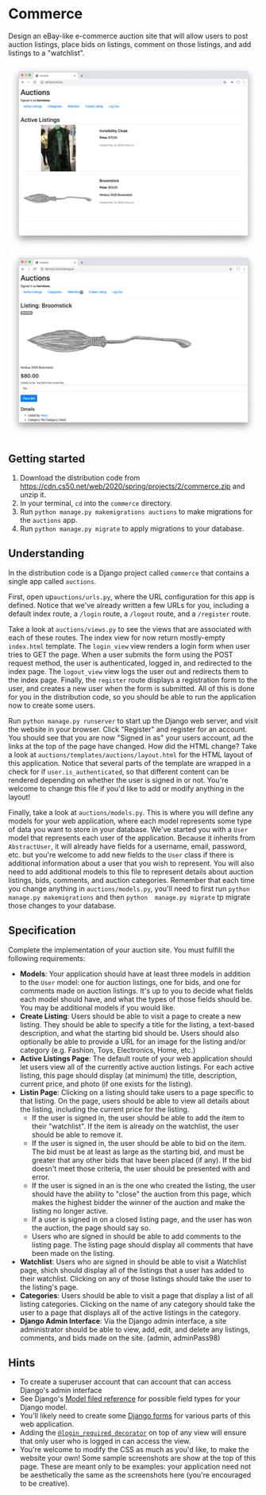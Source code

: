 # Commerce

Design an eBay-like e-commerce auction site that will allow users to post auction listings, place bids on listings, comment on those listings, and add listings to a "watchlist".

![image](./task_images/listings.png)
![image](./task_images/listing.png)

## Getting started

1. Download the distribution code from https://cdn.cs50.net/web/2020/spring/projects/2/commerce.zip and unzip it.
2. In your terminal, `cd` into the `commerce` directory.
3. Run `python manage.py makemigrations auctions` to make migrations for the `auctions` app.
4. Run `python manage.py migrate` to apply migrations to your database.

## Understanding

In the distribution code is a Django project called `commerce` that contains a single app called `auctions`.

First, open up`auctions/urls.py`, where the URL configuration for this app is defined. Notice that we've already written a few URLs for you, including a default index route, a `/login` route, a `/logout` route, and a `/register` route.

Take a look at `auctions/views.py` to see the views that are associated with each of these routes. The index view for now return mostly-empty `index.html` template. The `login_view` view renders a login form when user tries to GET the page. When a user submits the form using the POST request method, the user is authenticated, logged in, and redirected to the index page. The `logout_view` view logs the user out and redirects them to the index page. Finally, the `register` route displays a registration form to the user, and creates a new user when the form is submitted. All of this is done for you in the distribution code, so you should be able to run the application now to create some users.

Run `python manage.py runserver` to start up the Django web server, and visit the website in your browser. Click "Register" and register for an account. You should see that you are now "Signed in as" your users account, ad the links at the top of the page have changed. How did the HTML change? Take a look at `auctions/templates/auctions/layout.html` for the HTML layout of this application. Notice that several parts of the template are wrapped in a check for if `user.is_authenticated`, so that different content can be rendered depending on whether the user is signed in or not. You're welcome to change this file if you'd like to add or modify anything in the layout!

Finally, take a look at `auctions/models.py`. This is where you will define any models for your web application, where each model represents some type of data you want to store in your database. We've started you with a `User` model that represents each user of the application. Because it inherits from `AbstractUser`, it will already have fields for a username, email, password, etc. but you're welcome to add new fields to the `User` class if there is additional information about a user that you wish to represent. You will also need to add additional models to this file to represent details about auction listings, bids, comments, and auction categories. Remember that each time you change anything in `auctions/models.py`, you'll need to first run `python  manage.py makemigrations` and then `python  manage.py migrate` tp migrate those changes to your database.

## Specification

Complete the implementation of your auction site. You must fulfill the following requirements:
* **Models**: Your application should have at least three models in addition to the `User` model: one for auction listings, one for bids, and one for comments made on auction listings. It's up to you to decide what fields each model should have, and what the types of those fields should be. You may be additional models if you would like.
* **Create Listing**: Users should be able to visit a page to create a new listing. They should be able to specify a title for the listing, a text-based description, and what the starting bid should be. Users should also optionally be able to provide a URL for an image for the listing and/or category (e.g. Fashion, Toys, Electronics, Home, etc.)
* **Active Listings Page**: The default route of your web application should let users view all of the currently active auction listings. For each active listing, this page should display (at minimum) the title, description, current price, and photo (if one exists for the listing).
* **Listin Page**: Clicking on a listing should take users to a page specific to that listing. On the page, users should be able to view all details about the listing, including the current price for the listing.
    * If the user is signed in, the user should be able to add the item to their "watchlist". If the item is already on the watchlist, the user should be able to remove it.
    * If the user is signed in, the user should be able to bid on the item. The bid must be at least as large as the starting bid, and must be greater that any other bids that have been placed (if any). If the bid doesn't meet those criteria, the user should be presented with and error.
    * If the user is signed in an is the one who created the listing, the user should have the ability to "close" the auction from this page, which makes the highest bidder the winner of the auction and make the listing no longer active.
    * If a user is signed in on a closed listing page, and the user has won the auction, the page should say so.
    * Users who are signed in should be able to add comments to the listing page. The listing page should display all comments that have been made on the listing.
* **Watchlist**: Users who are signed in should be able to visit a Watchlist page, shich should display all of the listings that a user has added to their watchlist. Clicking on any of those listings should take the user to the listing's page.
* **Categories**: Users should be able to visit a page that display a list of all listing categories. Clicking on the name of any category should take the user to a page that displays all of the active listings in the category.
* **Django Admin Interface**: Via the Django admin interface, a site administrator should be able to view, add, edit, and delete any listings, comments, and bids made on the site. (admin, adminPass98)

## Hints

* To create a superuser account that can account that can access Django's admin interface
* See Django's [Model filed reference](https://docs.djangoproject.com/en/3.0/ref/models/fields/) for possible field types for your Django model.
* You'll likely need to create some [Django forms](https://docs.djangoproject.com/en/3.0/topics/forms/) for various parts of this web application.
* Adding the [`@login_required decorator`](https://docs.djangoproject.com/en/3.0/topics/auth/default/#the-login-required-decorator) on top of any view will ensure that only user who is logged in can access the view.
* You're welcome to modify the CSS as much as you'd like, to make the website your own! Some sample screenshots are show at the top of this page. These are meant only to be examples: your application need not be aesthetically the same as the screenshots here (you're encouraged to be creative).

